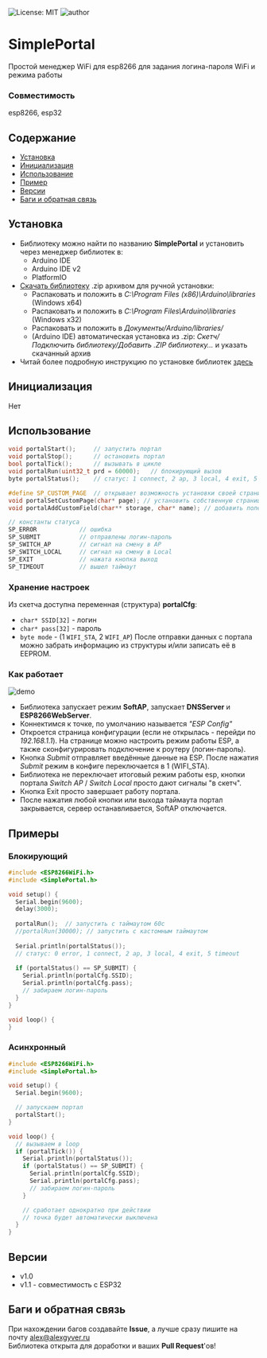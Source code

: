 ![License: MIT](https://img.shields.io/badge/License-MIT-green.svg)
![author](https://img.shields.io/badge/author-AlexGyver-informational.svg)
# SimplePortal
Простой менеджер WiFi для esp8266 для задания логина-пароля WiFi и режима работы

### Совместимость
esp8266, esp32

## Содержание
- [Установка](#install)
- [Инициализация](#init)
- [Использование](#usage)
- [Пример](#example)
- [Версии](#versions)
- [Баги и обратная связь](#feedback)

<a id="install"></a>
## Установка
- Библиотеку можно найти по названию **SimplePortal** и установить через менеджер библиотек в:
    - Arduino IDE
    - Arduino IDE v2
    - PlatformIO
- [Скачать библиотеку](https://github.com/GyverLibs/SimplePortal/archive/refs/heads/main.zip) .zip архивом для ручной установки:
    - Распаковать и положить в *C:\Program Files (x86)\Arduino\libraries* (Windows x64)
    - Распаковать и положить в *C:\Program Files\Arduino\libraries* (Windows x32)
    - Распаковать и положить в *Документы/Arduino/libraries/*
    - (Arduino IDE) автоматическая установка из .zip: *Скетч/Подключить библиотеку/Добавить .ZIP библиотеку…* и указать скачанный архив
- Читай более подробную инструкцию по установке библиотек [здесь](https://alexgyver.ru/arduino-first/#%D0%A3%D1%81%D1%82%D0%B0%D0%BD%D0%BE%D0%B2%D0%BA%D0%B0_%D0%B1%D0%B8%D0%B1%D0%BB%D0%B8%D0%BE%D1%82%D0%B5%D0%BA)

<a id="init"></a>
## Инициализация
Нет

<a id="usage"></a>
## Использование
```cpp
void portalStart();     // запустить портал
void portalStop();      // остановить портал
bool portalTick();      // вызывать в цикле
void portalRun(uint32_t prd = 60000);   // блокирующий вызов
byte portalStatus();    // статус: 1 connect, 2 ap, 3 local, 4 exit, 5 timeout

#define SP_CUSTOM_PAGE  // открывает возможность установки своей страницы портала
void portalSetCustomPage(char* page); // установить собственную страницу портала (вызывать до запуска портала)
void portalAddCustomField(char** storage, char* name); // добавить поле (до 5 шт по умолчанию), используемое в собственной странице (вызывать до запуска портала)

// константы статуса
SP_ERROR            // ошибка
SP_SUBMIT           // отправлены логин-пароль
SP_SWITCH_AP        // сигнал на смену в AP
SP_SWITCH_LOCAL     // сигнал на смену в Local
SP_EXIT             // нажата кнопка выход
SP_TIMEOUT          // вышел таймаут
```

### Хранение настроек
Из скетча доступна переменная (структура) **portalCfg**:
- `char* SSID[32]` - логин
- `char* pass[32]` - пароль
- `byte mode` - (1 `WIFI_STA`, 2 `WIFI_AP`)
После отправки данных с портала можно забрать информацию из структуры и/или записать её в EEPROM.

### Как работает
![demo](/doc/demo.png)
- Библиотека запускает режим **SoftAP**, запускает **DNSServer** и **ESP8266WebServer**.
- Коннектимся к точке, по умолчанию называется *"ESP Config"*
- Откроется страница конфигурации (если не открылась - перейди по *192.168.1.1*). На странице можно 
настроить режим работы ESP, а также сконфигурировать подключение к роутеру (логин-пароль).
- Кнопка *Submit* отправляет введённые данные на ESP. После нажатия *Submit* режим в конфиге переключается в 1 (WIFI_STA).
- Библиотека не переключает итоговый режим работы esp, кнопки портала *Switch AP* / *Switch Local* просто дают сигналы "в скетч".
- Кнопка Exit просто завершает работу портала.
- После нажатия любой кнопки или выхода таймаута портал закрывается, сервер останавливается, SoftAP отключается.

<a id="example"></a>
## Примеры
### Блокирующий
```cpp
#include <ESP8266WiFi.h>
#include <SimplePortal.h>

void setup() {
  Serial.begin(9600);
  delay(3000);
  
  portalRun();  // запустить с таймаутом 60с
  //portalRun(30000); // запустить с кастомным таймаутом
  
  Serial.println(portalStatus());
  // статус: 0 error, 1 connect, 2 ap, 3 local, 4 exit, 5 timeout
  
  if (portalStatus() == SP_SUBMIT) {
    Serial.println(portalCfg.SSID);
    Serial.println(portalCfg.pass);
    // забираем логин-пароль
  }
}

void loop() {
}
```

### Асинхронный
```cpp
#include <ESP8266WiFi.h>
#include <SimplePortal.h>

void setup() {
  Serial.begin(9600);

  // запускаем портал
  portalStart();
}

void loop() {
  // вызываем в loop
  if (portalTick()) {
    Serial.println(portalStatus());
    if (portalStatus() == SP_SUBMIT) {
      Serial.println(portalCfg.SSID);
      Serial.println(portalCfg.pass);
      // забираем логин-пароль
    }

    // сработает однократно при действии
    // точка будет автоматически выключена
  }
}
```

<a id="versions"></a>
## Версии
- v1.0
- v1.1 - совместимость с ESP32

<a id="feedback"></a>
## Баги и обратная связь
При нахождении багов создавайте **Issue**, а лучше сразу пишите на почту [alex@alexgyver.ru](mailto:alex@alexgyver.ru)  
Библиотека открыта для доработки и ваших **Pull Request**'ов!
